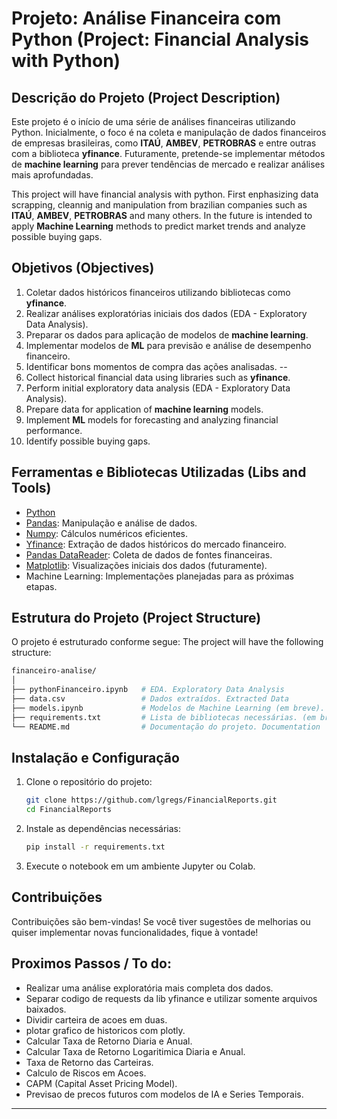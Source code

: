 # Projeto: Análise Financeira com Python (Project: Financial Analysis with Python)

## Descrição do Projeto (Project Description)
Este projeto é o início de uma série de análises financeiras utilizando Python. Inicialmente, o foco é na coleta e manipulação de dados financeiros de empresas brasileiras, como **ITAÚ**, **AMBEV**, **PETROBRAS** e entre outras com a biblioteca **yfinance**. Futuramente, pretende-se implementar métodos de **machine learning** para prever tendências de mercado e realizar análises mais aprofundadas.

This project will have financial analysis with python. First enphasizing data scrapping, cleannig and manipulation from brazilian companies such as  **ITAÚ**, **AMBEV**, **PETROBRAS** and many others. In the future is intended to apply **Machine Learning** methods to predict market trends and analyze possible buying gaps.

## Objetivos (Objectives)
1. Coletar dados históricos financeiros utilizando bibliotecas como **yfinance**.
2. Realizar análises exploratórias iniciais dos dados (EDA - Exploratory Data Analysis).
3. Preparar os dados para aplicação de modelos de **machine learning**.
4. Implementar modelos de **ML** para previsão e análise de desempenho financeiro.
5. Identificar bons momentos de compra das ações analisadas.
--
1. Collect historical financial data using libraries such as **yfinance**.
2. Perform initial exploratory data analysis (EDA - Exploratory Data Analysis).
3. Prepare data for application of **machine learning** models.
4. Implement **ML** models for forecasting and analyzing financial performance.
5. Identify possible buying gaps.

## Ferramentas e Bibliotecas Utilizadas (Libs and Tools)
- [Python](https://www.python.org/)
- [Pandas](https://pandas.pydata.org/): Manipulação e análise de dados.
- [Numpy](https://numpy.org/): Cálculos numéricos eficientes.
- [Yfinance](https://pypi.org/project/yfinance/): Extração de dados históricos do mercado financeiro.
- [Pandas DataReader](https://pandas-datareader.readthedocs.io/): Coleta de dados de fontes financeiras.
- [Matplotlib](https://matplotlib.org/): Visualizações iniciais dos dados (futuramente).
- Machine Learning: Implementações planejadas para as próximas etapas.

## Estrutura do Projeto (Project Structure)
O projeto é estruturado conforme segue:
The project will have the following structure:

```bash
financeiro-analise/
│
├── pythonFinanceiro.ipynb   # EDA. Exploratory Data Analysis
├── data.csv                 # Dados extraídos. Extracted Data              
├── models.ipynb             # Modelos de Machine Learning (em breve). ML Models
├── requirements.txt         # Lista de bibliotecas necessárias. (em breve). Libs and requirements to run the code.
└── README.md                # Documentação do projeto. Documentation
```

## Instalação e Configuração
1. Clone o repositório do projeto:
   ```bash
   git clone https://github.com/lgregs/FinancialReports.git
   cd FinancialReports
   ```

2. Instale as dependências necessárias:
   ```bash
   pip install -r requirements.txt
   ```

3. Execute o notebook em um ambiente Jupyter ou Colab.

## Contribuições
Contribuições são bem-vindas! Se você tiver sugestões de melhorias ou quiser implementar novas funcionalidades, fique à vontade!

## Proximos Passos / To do:
- Realizar uma análise exploratória mais completa dos dados.
- Separar codigo de requests da lib yfinance e utilizar somente arquivos baixados.
- Dividir carteira de acoes em duas.
- plotar grafico de historicos com plotly.
- Calcular Taxa de Retorno Diaria e Anual.
- Calcular Taxa de Retorno Logaritimica Diaria e Anual.
- Taxa de Retorno das Carteiras.
- Calculo de Riscos em Acoes.
- CAPM (Capital Asset Pricing Model).
- Previsao de precos futuros com modelos de IA e Series Temporais.

---


